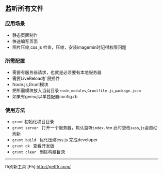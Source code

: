 ## 监听所有文件
### 应用场景
 * 静态页面制作
 * 快速编写页面
 * 图片压缩,css js 检查，压缩，安装imagemin时记得权限问题

### 所需配置
 * 需要有服务器请求，也就是必须要有本地服务器
 * 需要LiveReload扩展插件
 * Node.js,Grunt模块
 * 把所需模块放入当前目录 ```node_modules```,```Gruntfile.js```,```package.json```
 * 如果有gem可以单独配置config.rb

### 使用方法
 * ```grunt``` 初始化项目目录
 * ```grunt server ``` 打开一个服务器，默认监听```index.htm``` 此时更改```sass```,```js```会自动刷新
 * ```grunt build ``` 优化压缩css js 完成developer
 * ```grunt ok ``` 查看开发版
 * ```grunt clear ``` 删除构建目录


 -------
 f5刷新工具
  [F5]:http://getf5.com/

